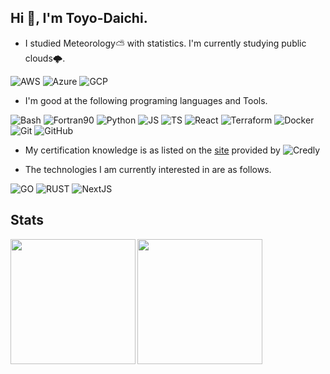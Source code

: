 ## Hi 👋, I'm Toyo-Daichi.
- I studied Meteorology⛅️ with statistics. I'm currently studying public clouds🌩.  

![AWS](https://img.shields.io/badge/-AWS-black?logo=amazon-aws&style=flat) 
![Azure](https://img.shields.io/badge/-Azure-black?logo=microsoft-azure&style=flat)
![GCP](https://img.shields.io/badge/-GCP-black?logo=google-cloud&style=flat)

- I'm good at the following programing languages and Tools. 
  
![Bash](https://img.shields.io/badge/-Bash-black.svg?logo=GNU%20Bash&style=plastic")
![Fortran90](https://img.shields.io/badge/-fortran90-black?logo=fortran)
![Python](https://img.shields.io/badge/-Python-black?logo=Python)
![JS](https://img.shields.io/badge/-Javascript-black?logo=javascript&style=flat)
![TS](https://img.shields.io/badge/-Typescript-black?logo=typescript&style=flat)
![React](https://img.shields.io/badge/-React-black?logo=react&style=flat)
![Terraform](https://img.shields.io/badge/-Terraform-black?logo=terraform&style=flat)
![Docker](https://img.shields.io/badge/-Docker-black?logo=Docker)
![Git](https://img.shields.io/badge/-Git-black?logo=Git)
![GitHub](https://img.shields.io/badge/-GitHub-black?logo=GitHub)

- My certification knowledge is as listed on the [site](https://www.credly.com/users/daichi-toyooka.b2f2dd52/badges) provided by 
![Credly](https://img.shields.io/badge/Credly-black?logo=credly&style=flat)   

- The technologies I am currently interested in are as follows.  

![GO](https://img.shields.io/badge/-Go-black?logo=go&style=flat)
![RUST](https://img.shields.io/badge/-Rust-black?logo=rust&style=flat)
![NextJS](https://img.shields.io/badge/-Nextjs-black?logo=next.js&style=flat)

## Stats
<a href="https://github.com/anuraghazra/github-readme-stats">
<img align="left" src="https://github-readme-stats.vercel.app/api?username=Toyo-Daichi&theme=transparent&count_private=true&include_all_commits=false&rank_icon=github&show_icons=true/" height="200">
</a>
  
<a href="https://github.com/anuraghazra/github-readme-stats">
<img align="left" src="https://github-readme-stats.vercel.app/api/top-langs/?username=Toyo-Daichi&count_private=true&theme=transparent&show_icons=true&count_private=true&hide=jupyter%20notebook"/ height="200">
</a>
